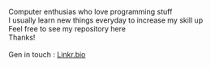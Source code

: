 Computer enthusias who love programming stuff
<br>
I usually learn new things everyday to increase my skill up
<br>
Feel free to see my repository here
<br>
Thanks!
<br>
<br>
Gen in touch : [Linkr.bio](https://linkr.bio/mfharid)

<!--
**FATx64/FATx64** is a ✨ _special_ ✨ repository because its `README.md` (this file) appears on your GitHub profile.

Here are some ideas to get you started:

- 🔭 I’m currently working on ...
- 🌱 I’m currently learning ...
- 👯 I’m looking to collaborate on ...
- 🤔 I’m looking for help with ...
- 💬 Ask me about ...
- 📫 How to reach me: ...
- 😄 Pronouns: ...
- ⚡ Fun fact: ...
-->
